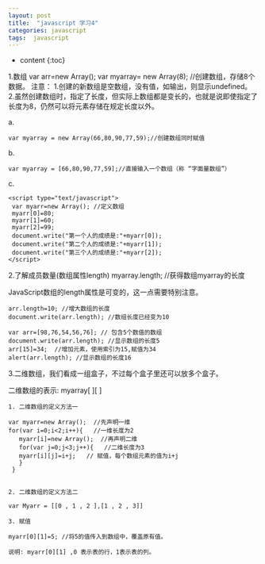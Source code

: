 ```yaml
---
layout: post
title:  "javascript 学习4"
categories: javascript
tags:  javascript
---
```


* content
{:toc}

1.数组
var arr=new Array();
var myarray= new Array(8); //创建数组，存储8个数据。 
注意：
1.创建的新数组是空数组，没有值，如输出，则显示undefined。
2.虽然创建数组时，指定了长度，但实际上数组都是变长的，也就是说即使指定了长度为8，仍然可以将元素存储在规定长度以外。

<!--more-->

a.
```
var myarray = new Array(66,80,90,77,59);//创建数组同时赋值
```
b.
```
var myarray = [66,80,90,77,59];//直接输入一个数组（称 “字面量数组”）
```


c.
```
<script type="text/javascript">
 var myarr=new Array(); //定义数组
 myarr[0]=80; 
 myarr[1]=60;
 myarr[2]=99;
 document.write("第一个人的成绩是:"+myarr[0]);
 document.write("第二个人的成绩是:"+myarr[1]);
 document.write("第三个人的成绩是:"+myarr[2]);
</script>
```
2.了解成员数量(数组属性length)
myarray.length; //获得数组myarray的长度

JavaScript数组的length属性是可变的，这一点需要特别注意。
```
arr.length=10; //增大数组的长度
document.write(arr.length); //数组长度已经变为10

var arr=[98,76,54,56,76]; // 包含5个数值的数组
document.write(arr.length); //显示数组的长度5
arr[15]=34;  //增加元素，使用索引为15,赋值为34
alert(arr.length); //显示数组的长度16
```

3.二维数组，我们看成一组盒子，不过每个盒子里还可以放多个盒子。

二维数组的表示: myarray[ ][ ]

```
1. 二维数组的定义方法一

var myarr=new Array();  //先声明一维 
for(var i=0;i<2;i++){   //一维长度为2
   myarr[i]=new Array();  //再声明二维 
   for(var j=0;j<3;j++){   //二维长度为3
   myarr[i][j]=i+j;   // 赋值，每个数组元素的值为i+j
   }
 }


2. 二维数组的定义方法二

var Myarr = [[0 , 1 , 2 ],[1 , 2 , 3]]

3. 赋值

myarr[0][1]=5; //将5的值传入到数组中，覆盖原有值。

说明: myarr[0][1] ,0 表示表的行，1表示表的列。

 
```


